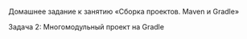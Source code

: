 Домашнее задание к занятию «Сборка проектов. Maven и Gradle»

Задача 2: Многомодульный проект на Gradle